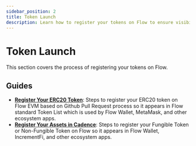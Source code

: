 ```yaml
---
sidebar_position: 2
title: Token Launch
description: Learn how to register your tokens on Flow to ensure visibility in wallets and ecosystem projects.
---
```


# Token Launch

This section covers the process of registering your tokens on Flow.

## Guides

- **[Register Your ERC20 Token]**: Steps to register your ERC20 token on Flow EVM based on Github Pull Request process so it appears in Flow standard Token List which is used by Flow Wallet, MetaMask, and other ecosystem apps.
- **[Register Your Assets in Cadence]**: Steps to register your Fungible Token or Non-Fungible Token on Flow so it appears in Flow Wallet, IncrementFi, and other ecosystem apps.

[Register Your Assets in Cadence]: ./register-cadence-assets.md
[Register Your ERC20 Token]: ./register-erc20-token.md
